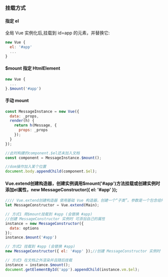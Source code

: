 ### 挂载方式

#### 指定 el

全局 Vue 实例化后,挂载到 id=app 的元素，并替换它:

```js
new Vue {
  el: '#app'
  ...
}
```

#### $mount 指定 HtmlElement

```js
new Vue {
  ...
}.$mount('#app')
```

#### 手动 mount

```js
const MessageInstance = new Vue({
  data: _props,
  render(h) {
    return h(Message, {
      props: _props
    });
  }
});

//此时构建的component.$el还未加入文档
const component = MessageInstance.$mount();

//dom操作加入某个位置
document.body.appendChild(component.$el);
```

#### Vue.extend创建构造器，创建实例调用$mount('#app')方法挂载或创建实例时添加el属性，new MessageConstructor({ el: '#app' });

```js
//// Vue.extend创建构造器 使用基础 Vue 构造器，创建一个“子类”。参数是一个包含组件选项的对象。Main是vue组件
let MessageConstructor = Vue.extend(Main);

// 方式1 用$mount挂载到 #app (会替换 #app)
//创建 MessageConstructor 实例时 可添加自己的属性
instance = new MessageConstructor({
  data: options
});
instance.$mount('#app')

// 方式2 挂载到 #app (会替换 #app)
new MessageConstructor({ el: '#app' });//创建 MessageConstructor 实例时 可添加自己的el属性来挂载

// 方式3 在文档之外渲染并且随后挂载
instance = instance.$mount();
document.getElementById('app').appendChild(instance.vm.$el);
```


